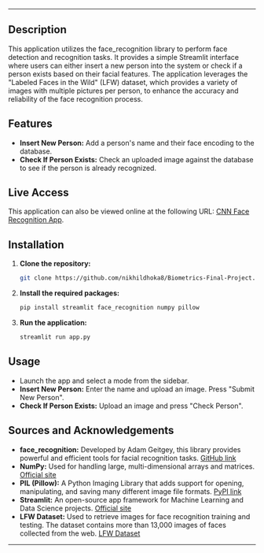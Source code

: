
---

## Description
This application utilizes the face_recognition library to perform face detection and recognition tasks. It provides a simple Streamlit interface where users can either insert a new person into the system or check if a person exists based on their facial features. The application leverages the "Labeled Faces in the Wild" (LFW) dataset, which provides a variety of images with multiple pictures per person, to enhance the accuracy and reliability of the face recognition process.

## Features
- **Insert New Person:** Add a person's name and their face encoding to the database.
- **Check If Person Exists:** Check an uploaded image against the database to see if the person is already recognized.

## Live Access

This application can also be viewed online at the following URL: [CNN Face Recognition App](https://cnn-face-recognition-app.streamlit.app).


## Installation

1. **Clone the repository:**
   ```bash
   git clone https://github.com/nikhildhoka8/Biometrics-Final-Project.git
   ```

2. **Install the required packages:**
   ```bash
   pip install streamlit face_recognition numpy pillow
   ```

3. **Run the application:**
   ```bash
   streamlit run app.py
   ```

## Usage
- Launch the app and select a mode from the sidebar.
- **Insert New Person:** Enter the name and upload an image. Press "Submit New Person".
- **Check If Person Exists:** Upload an image and press "Check Person".

## Sources and Acknowledgements
- **face_recognition:** Developed by Adam Geitgey, this library provides powerful and efficient tools for facial recognition tasks. [GitHub link](https://github.com/ageitgey/face_recognition)
- **NumPy:** Used for handling large, multi-dimensional arrays and matrices. [Official site](https://numpy.org/)
- **PIL (Pillow):** A Python Imaging Library that adds support for opening, manipulating, and saving many different image file formats. [PyPI link](https://pypi.org/project/Pillow/)
- **Streamlit:** An open-source app framework for Machine Learning and Data Science projects. [Official site](https://streamlit.io/)
- **LFW Dataset:** Used to retrieve images for face recognition training and testing. The dataset contains more than 13,000 images of faces collected from the web. [LFW Dataset](http://vis-www.cs.umass.edu/lfw/)

---